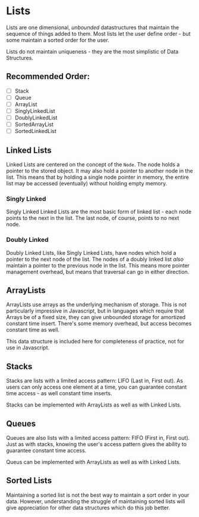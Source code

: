 # Lists

Lists are one dimensional, *unbounded* datastructures that maintain the sequence of things
added to them.  Most lists let the user define order - but some maintain a sorted order for the
user.

Lists do not maintain uniqueness - they are the most simplistic of Data Structures.

## Recommended Order:
- [ ] Stack
- [ ] Queue
- [ ] ArrayList
- [ ] SinglyLinkedList
- [ ] DoublyLinkedList
- [ ] SortedArrayList
- [ ] SortedLinkedList

## Linked Lists
Linked Lists are centered on the concept of the `Node`.  The node holds a pointer to the stored 
object.  It may also hold a pointer to another node in the list.  This means that by holding
a single node pointer in memory, the entire list may be accessed (eventually) without holding empty
memory.

### Singly Linked
Singly Linked Linked Lists are the most basic form of linked list - each node points to the next in
the list. The last node, of course, points to no next node.

### Doubly Linked
Doubly Linked Lists, like Singly Linked Lists, have nodes which hold a pointer to the next node of
the list.  The nodes of a doubly linked list _also_ maintain a pointer to the previous node in
the list.  This means more pointer management overhead, but means that traversal can go in either
direction.

## ArrayLists
ArrayLists use arrays as the underlying mechanism of storage.  This is not particularly impressive
in Javascript, but in languages which require that Arrays be of a fixed size, they can give unbounded
storage for amortized constant time insert.  There's some memory overhead, but access becomes
constant time as well.

This data structure is included here for completeness of practice, not for use in Javascript.

## Stacks
Stacks are lists with a limited access pattern:  LIFO (Last in, First out).  As users can only access
one element at a time, you can guarantee constant time access - as well constant time inserts.

Stacks can be implemented with ArrayLists as well as with Linked Lists.

## Queues
Queues are also lists with a limited access pattern: FIFO (First in, First out). Just as with stacks,
knowing the user's access pattern gives the ability to guarantee constant time access.

Queus can be implemented with ArrayLists as well as with Linked Lists.

## Sorted Lists
Maintaining a sorted list is not the best way to maintain a sort order in your data.  However,
understanding the struggle of maintaining sorted lists will give appreciation for other data
structures which do this job better.
